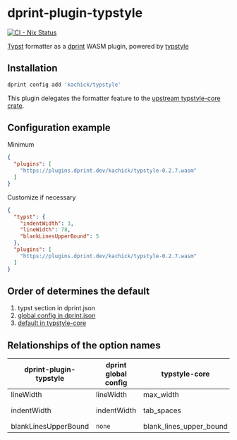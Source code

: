 # dprint-plugin-typstyle

[![CI - Nix Status](https://github.com/kachick/dprint-plugin-typstyle/actions/workflows/nix.yml/badge.svg?branch=main)](https://github.com/kachick/dprint-plugin-typstyle/actions/workflows/nix.yml?query=branch%3Amain+)

[Typst](https://github.com/typst/typst) formatter as a [dprint](https://github.com/dprint/dprint) WASM plugin, powered by [typstyle](https://github.com/Enter-tainer/typstyle)

## Installation

```bash
dprint config add 'kachick/typstyle'
```

This plugin delegates the formatter feature to the [upstream typstyle-core crate](https://github.com/Enter-tainer/typstyle).

## Configuration example

Minimum

```json
{
  "plugins": [
    "https://plugins.dprint.dev/kachick/typstyle-0.2.7.wasm"
  ]
}
```

Customize if necessary

```json
{
  "typst": {
    "indentWidth": 3,
    "lineWidth": 78,
    "blankLinesUpperBound": 5
  },
  "plugins": [
    "https://plugins.dprint.dev/kachick/typstyle-0.2.7.wasm"
  ]
}
```

## Order of determines the default

1. typst section in dprint.json
1. [global config in dprint.json](https://dprint.dev/config/#global-configuration)
1. [default in typstyle-core](https://github.com/Enter-tainer/typstyle/blob/v0.12.14/crates/typstyle-core/src/config.rs#L13-L21)

## Relationships of the option names

| dprint-plugin-typstyle | dprint global config | typstyle-core           | typstyle CLI |
| ---------------------- | -------------------- | ----------------------- | ------------ |
| lineWidth              | lineWidth            | max_width               | column       |
| indentWidth            | indentWidth          | tab_spaces              | tab-width    |
| blankLinesUpperBound   | `none`               | blank_lines_upper_bound | `none`       |
